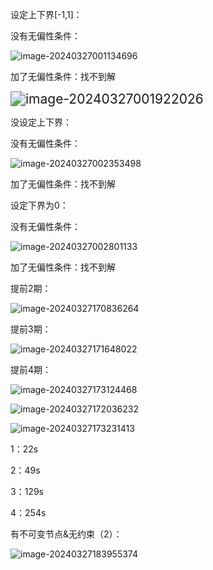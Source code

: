

设定上下界[-1,1]：

没有无偏性条件：

![image-20240327001134696](D:\HierarchicalCode\log_files\Typora_images\image-20240327001134696.png)

加了无偏性条件：找不到解

<img src="C:\Users\Administrator\AppData\Roaming\Typora\typora-user-images\image-20240327001922026.png" alt="image-20240327001922026" style="zoom:150%;" />



没设定上下界：

没有无偏性条件：

![image-20240327002353498](D:\HierarchicalCode\log_files\Typora_images\image-20240327002353498.png)

加了无偏性条件：找不到解



设定下界为0：

没有无偏性条件：

![image-20240327002801133](D:\HierarchicalCode\log_files\Typora_images\image-20240327002801133.png)

加了无偏性条件：找不到解



提前2期：

![image-20240327170836264](D:\HierarchicalCode\log_files\Typora_images\image-20240327170836264.png)

提前3期：

![image-20240327171648022](D:\HierarchicalCode\log_files\Typora_images\image-20240327171648022.png)

提前4期：

![image-20240327173124468](D:\HierarchicalCode\log_files\Typora_images\image-20240327173124468.png)

![image-20240327172036232](D:\HierarchicalCode\log_files\Typora_images\image-20240327172036232.png)

![image-20240327173231413](D:\HierarchicalCode\log_files\Typora_images\image-20240327173231413.png)



1：22s

2：49s

3：129s

4：254s



有不可变节点&无约束（2）：

![image-20240327183955374](D:\HierarchicalCode\log_files\Typora_images\image-20240327183955374.png)



